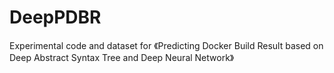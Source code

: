 # DeepPDBR
Experimental code and dataset for 《Predicting Docker Build Result based on Deep Abstract Syntax Tree and Deep Neural Network》

